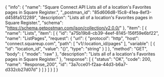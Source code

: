 {
  "info": {
    "name": "Square Connect API Lists all of a location's Favorites pages in Square Register.",
    "_postman_id": "85d606d8-15c8-41ea-8ef3-d458fa512289",
    "description": "Lists all of a location's Favorites pages in Square Register.",
    "schema": "https://schema.getpostman.com/json/collection/v2.0.0/"
  },
  "item": [
    {
      "name": "Lists",
      "item": [
        {
          "id": "a75b19b8-cb39-4eef-8145-156f59e6bf22",
          "name": "ListPages",
          "request": {
            "url": {
              "protocol": "http",
              "host": "connect.squareup.com",
              "path": [
                "v1/:location_id/pages"
              ],
              "variable": [
                {
                  "id": "location_id",
                  "value": "{}",
                  "type": "string"
                }
              ]
            },
            "method": "GET",
            "body": {
              "mode": "raw"
            },
            "description": "Lists all of a location's Favorites pages in Square Register."
          },
          "response": [
            {
              "status": "OK",
              "code": 200,
              "name": "Response_200",
              "id": "3a7cce01-f2aa-44d3-b6a7-d332cb27d07d"
            }
          ]
        }
      ]
    }
  ]
}
